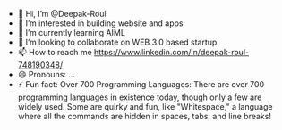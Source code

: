 - 👋 Hi, I’m @Deepak-Roul
- 👀 I’m interested in building website and apps
- 🌱 I’m currently learning AIML
- 💞️ I’m looking to collaborate on WEB 3.0 based startup
- 📫 How to reach me https://www.linkedin.com/in/deepak-roul-748190348/
- 😄 Pronouns: ...
- ⚡ Fun fact: Over 700 Programming Languages: There are over 700 programming languages in existence today, though only a few are widely used. Some are quirky and fun, like "Whitespace," a language where all the commands are hidden in spaces, tabs, and line breaks!

<!---
Deepak-Roul/Deepak-Roul is a ✨ special ✨ repository because its `README.md` (this file) appears on your GitHub profile.
You can click the Preview link to take a look at your changes.
--->
